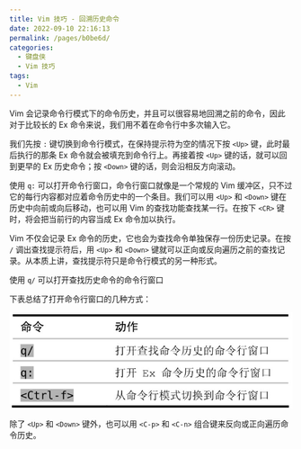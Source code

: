 ```yaml
---
title: Vim 技巧 - 回溯历史命令
date: 2022-09-10 22:16:13
permalink: /pages/b0be6d/
categories:
  - 键盘侠
  - Vim 技巧
tags:
  - Vim
---
```


Vim 会记录命令行模式下的命令历史，并且可以很容易地回溯之前的命令，因此对于比较长的 Ex 命令来说，我们用不着在命令行中多次输入它。

我们先按 `:` 键切换到命令行模式，在保持提示符为空的情况下按 `<Up>` 键，此时最后执行的那条 Ex 命令就会被填充到命令行上。再接着按 `<Up>` 键的话，就可以回到更早的 Ex 历史命令；按 `<Down>` 键的话，则会沿相反方向滚动。

使用 `q:` 可以打开命令行窗口，命令行窗口就像是一个常规的 Vim 缓冲区，只不过它的每行内容都对应着命令历史中的一个条目。我们可以用 `<Up>` 和 `<Down>` 键在历史中向前或向后移动，也可以用 Vim 的查找功能查找某一行。在按下 `<CR>` 键时，将会把当前行的内容当成 Ex 命令加以执行。

Vim 不仅会记录 Ex 命令的历史，它也会为查找命令单独保存一份历史记录。在按 `/` 调出查找提示符后，用 `<Up>` 和 `<Down>` 键就可以正向或反向遍历之前的查找记录。从本质上讲，查找提示符只是命令行模式的另一种形式。

使用 `q/` 可以打开查找历史命令的命令行窗口

下表总结了打开命令行窗口的几种方式：

![](../../.vuepress/public/img/vim/077.jpg)

除了 `<Up>` 和 `<Down>` 键外，也可以用 `<C-p>` 和 `<C-n>` 组合键来反向或正向遍历命令历史。
